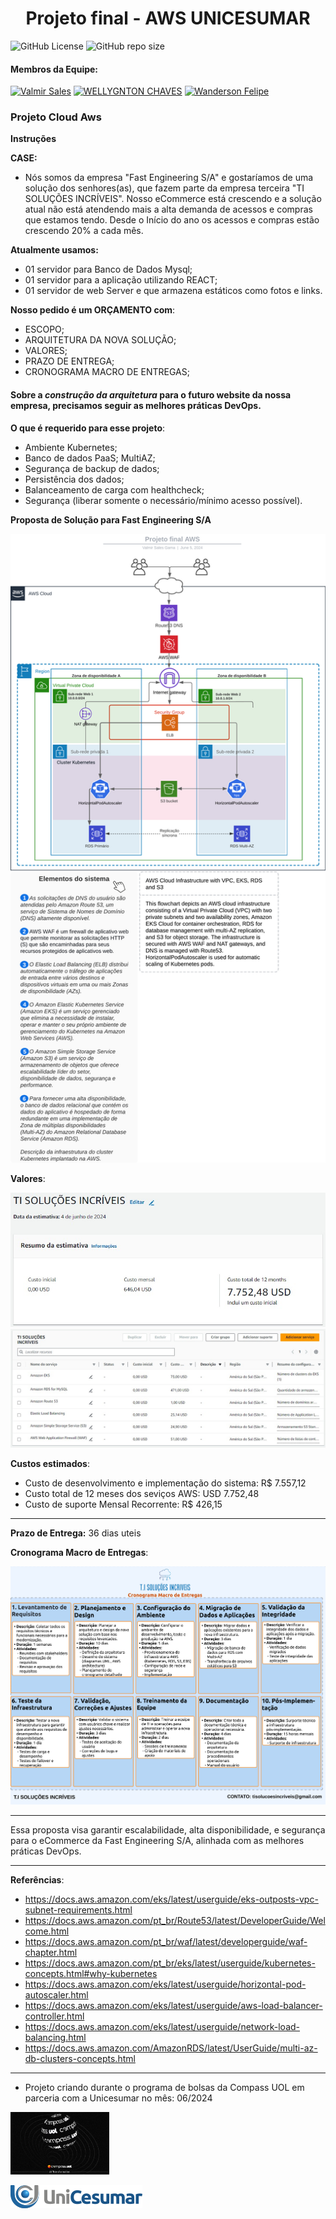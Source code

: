 <h1 align="center">Projeto final - AWS UNICESUMAR</h1>

![GitHub License](https://img.shields.io/github/license/ValmirSGama/Projeto-final-AWS-UNICESUMAR)
![GitHub repo size](https://img.shields.io/github/repo-size/ValmirSGama/Projeto-final-AWS-UNICESUMAR)

#### Membros da Equipe:
[![Valmir Sales](https://img.shields.io/badge/Valmir%20Sales-gray?style=flat-square&logo=github&logoColor=white&logoWidth=20&link=https://github.com/ValmirSGama)](https://github.com/ValmirSGama)
[![WELLYGNTON CHAVES](https://img.shields.io/badge/Wellygnton%20Chaves-gray?style=flat-square&logo=github&logoColor=white&logoWidth=20&link=https://github.com/wellmattos23)](https://github.com/wellmattos23)
[![Wanderson Felipe](https://img.shields.io/badge/Wanderson%20Felipe-gray?style=flat-square&logo=github&logoColor=white&logoWidth=20&link=https://github.com/FelipeOliveira1019)](https://github.com/FelipeOliveira1019)


### Projeto Cloud Aws
**Instruções**

**CASE:**
- Nós somos da empresa "Fast 
Engineering S/A" e gostaríamos de uma 
solução dos senhores(as), que fazem 
parte da empresa terceira "TI 
SOLUÇÕES INCRÍVEIS".
Nosso eCommerce está crescendo e a solução 
atual não está atendendo mais a alta demanda
de acessos e compras que estamos tendo.
Desde o Início do ano os acessos e compras
estão crescendo 20% a cada mês.

**Atualmente usamos:**
* 01 servidor para Banco de Dados Mysql;
* 01 servidor para a aplicação utilizando REACT;
* 01 servidor de web Server e que 
armazena estáticos como fotos e links.

**Nosso pedido é um ORÇAMENTO com**:
* ESCOPO;
* ARQUITETURA DA NOVA SOLUÇÃO; 
* VALORES;
* PRAZO DE ENTREGA;
* CRONOGRAMA MACRO DE ENTREGAS;

#### Sobre a *construção da arquitetura* para o futuro website da nossa empresa, precisamos seguir as melhores práticas DevOps.

**O que é requerido para esse projeto**:
* Ambiente Kubernetes; 
* Banco de dados 
PaaS; MultiAZ;
* Segurança de backup de dados;
* Persistência dos dados;
* Balanceamento de carga com healthcheck;
* Segurança (liberar somente o 
necessário/mínimo acesso possível).

**Proposta de Solução para Fast Engineering S/A**

![Projeto final AWS](Resource/Projeto%20final%20AWS.png)

**Valores**:

![Valores AWS](Resource/Valores%20AWS.jpg)
![Valores AWS-1](Resource/Valores%20AWS-1.jpg)

**Custos estimados**:
* Custo de desenvolvimento e implementação do sistema: R$ 7.557,12
* Custo total de 12 meses dos seviços AWS: USD 7.752,48
* Custo  de suporte Mensal Recorrente: R$ 426,15

---

**Prazo de Entrega:** 36 dias uteis

**Cronograma Macro de Entregas**:

![Cronograma Macro](Resource/Cronograma%20Macro.png)

---

Essa proposta visa garantir escalabilidade, alta disponibilidade, e segurança para o eCommerce da Fast Engineering S/A, alinhada com as melhores práticas DevOps.

---
**Referências**:
* https://docs.aws.amazon.com/eks/latest/userguide/eks-outposts-vpc-subnet-requirements.html
* https://docs.aws.amazon.com/pt_br/Route53/latest/DeveloperGuide/Welcome.html
* https://docs.aws.amazon.com/pt_br/waf/latest/developerguide/waf-chapter.html
* https://docs.aws.amazon.com/pt_br/eks/latest/userguide/kubernetes-concepts.html#why-kubernetes
* https://docs.aws.amazon.com/eks/latest/userguide/horizontal-pod-autoscaler.html
* https://docs.aws.amazon.com/eks/latest/userguide/aws-load-balancer-controller.html
* https://docs.aws.amazon.com/eks/latest/userguide/network-load-balancing.html
* https://docs.aws.amazon.com/AmazonRDS/latest/UserGuide/multi-az-db-clusters-concepts.html

---

* Projeto criando durante o programa de bolsas da Compass UOL em parceria com a Unicesumar no mês: 06/2024

![Compass UOL](Resource/Compass_resized.jpg)

![UniCessumar](Resource/logo-unicesumar.png)
